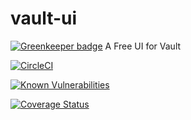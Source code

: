 # vault-ui

[![Greenkeeper badge](https://badges.greenkeeper.io/alanraison/vault-ui.svg)](https://greenkeeper.io/)
A Free UI for Vault

[![CircleCI](https://circleci.com/gh/alanraison/vault-ui.svg?style=svg)](https://circleci.com/gh/alanraison/vault-ui)

[![Known Vulnerabilities](https://snyk.io/test/github/alanraison/vault-ui/badge.svg)](https://snyk.io/test/github/alanraison/vault-ui)

[![Coverage Status](https://coveralls.io/repos/github/alanraison/vault-ui/badge.svg?branch=master)](https://coveralls.io/github/alanraison/vault-ui?branch=master)